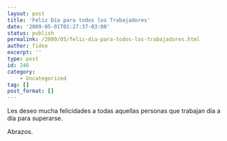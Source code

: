 ```yaml
---
layout: post
title: 'Feliz Día para todos los Trabajadores'
date: '2009-05-01T01:27:37-03:00'
status: publish
permalink: /2009/05/feliz-dia-para-todos-los-trabajadores.html
author: fideo
excerpt: ''
type: post
id: 246
category:
    - Uncategorized
tag: []
post_format: []
---
```

Les deseo mucha felicidades a todas aquellas personas que trabajan día a día para superarse.

Abrazos.
